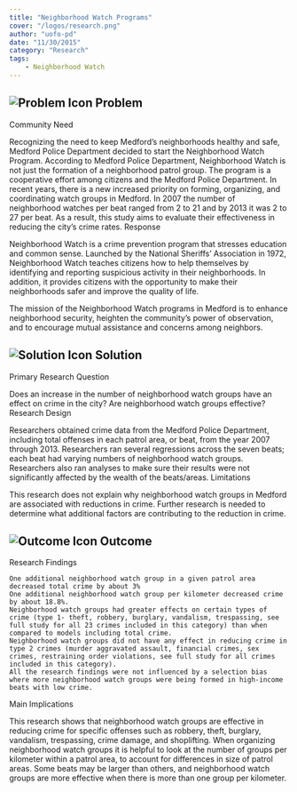 ```yaml
---
title: "Neighborhood Watch Programs"
cover: "/logos/research.png"
author: "uofo-pd"
date: "11/30/2015"
category: "Research"
tags:
    - Neighborhood Watch
---
```


## ![Problem Icon](https://github.com/google/material-design-icons/raw/master/alert/1x_web/ic_error_outline_black_48dp.png "Problem") Problem

Community Need

Recognizing the need to keep Medford’s neighborhoods healthy and safe, Medford Police Department decided to start the Neighborhood Watch Program. According to Medford Police Department, Neighborhood Watch is not just the formation of a neighborhood patrol group. The program is a cooperative effort among citizens and the Medford Police Department. In recent years, there is a new increased priority on forming, organizing, and coordinating watch groups in Medford. In 2007 the number of neighborhood watches per beat ranged from 2 to 21 and by 2013 it was 2 to 27 per beat. As a result, this study aims to evaluate their effectiveness in reducing the city’s crime rates.
Response

Neighborhood Watch is a crime prevention program that stresses education and common sense. Launched by the National Sheriffs’ Association in 1972, Neighborhood Watch teaches citizens how to help themselves by identifying and reporting suspicious activity in their neighborhoods. In addition, it provides citizens with the opportunity to make their neighborhoods safer and improve the quality of life.

The mission of the Neighborhood Watch programs in Medford is to enhance neighborhood security, heighten the community’s power of observation, and to encourage mutual assistance and concerns among neighbors.

## ![Solution Icon](https://github.com/google/material-design-icons/raw/master/action/1x_web/ic_lightbulb_outline_black_48dp.png "Solution") Solution

Primary Research Question

Does an increase in the number of neighborhood watch groups have an effect on crime in the city? Are neighborhood watch groups effective?
Research Design

Researchers obtained crime data from the Medford Police Department, including total offenses in each patrol area, or beat, from the year 2007 through 2013. Researchers ran several regressions across the seven beats; each beat had varying numbers of neighborhood watch groups. Researchers also ran analyses to make sure their results were not significantly affected by the wealth of the beats/areas.
Limitations

This research does not explain why neighborhood watch groups in Medford are associated with reductions in crime. Further research is needed to determine what additional factors are contributing to the reduction in crime. 

## ![Outcome Icon](https://github.com/google/material-design-icons/raw/master/action/1x_web/ic_view_list_black_48dp.png "Outcome") Outcome

Research Findings

    One additional neighborhood watch group in a given patrol area decreased total crime by about 3%
    One additional neighborhood watch group per kilometer decreased crime by about 18.8%.
    Neighborhood watch groups had greater effects on certain types of crime (type 1- theft, robbery, burglary, vandalism, trespassing, see full study for all 23 crimes included in this category) than when compared to models including total crime.
    Neighborhood watch groups did not have any effect in reducing crime in type 2 crimes (murder aggravated assault, financial crimes, sex crimes, restraining order violations, see full study for all crimes included in this category).
    All the research findings were not influenced by a selection bias where more neighborhood watch groups were being formed in high-income beats with low crime.

Main Implications

This research shows that neighborhood watch groups are effective in reducing crime for specific offenses such as robbery, theft, burglary, vandalism, trespassing, crime damage, and shoplifting. When organizing neighborhood watch groups it is helpful to look at the number of groups per kilometer within a patrol area, to account for differences in size of patrol areas. Some beats may be larger than others, and neighborhood watch groups are more effective when there is more than one group per kilometer. 
